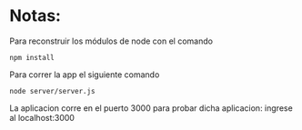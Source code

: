 # Notas:


Para reconstruir los módulos de node con el comando

```
npm install
```

Para correr la app el siguiente comando

```
node server/server.js
```

La aplicacion corre en el puerto 3000 para probar dicha aplicacion: ingrese al localhost:3000